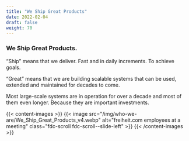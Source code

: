 ```yaml
---
title: "We Ship Great Products"
date: 2022-02-04
draft: false
weight: 70
---
```


### We Ship Great Products.

“Ship” means that we deliver. Fast and in daily increments. To achieve goals.

“Great” means that we are building scalable systems that can be used, extended and maintained for decades to come.

Most large-scale systems are in operation for over a decade and most of them even longer. Because they are important investments.

{{< content-images >}}
  {{< image src="/img/who-we-are/We_Ship_Great_Products_v4.webp" alt="freiheit.com employees at a meeting" class="fdc-scroll fdc-scroll--slide-left" >}}
{{< /content-images >}}
